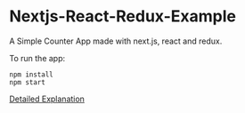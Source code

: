 # Nextjs-React-Redux-Example

A Simple Counter App made with next.js, react and redux. 

To run the app:

```
npm install
npm start
```

[Detailed Explanation](https://dev.to/waqasabbasi/server-side-rendered-app-with-next-js-react-and-redux-38gf)
